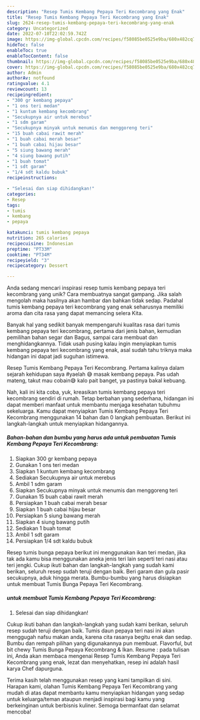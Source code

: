 ```yaml
---
description: "Resep Tumis Kembang Pepaya Teri Kecombrang yang Enak"
title: "Resep Tumis Kembang Pepaya Teri Kecombrang yang Enak"
slug: 2624-resep-tumis-kembang-pepaya-teri-kecombrang-yang-enak
category: Uncategorized
date: 2022-07-10T22:02:59.742Z
image: https://img-global.cpcdn.com/recipes/f58085be0525e9ba/680x482cq70/tumis-kembang-pepaya-teri-kecombrang-foto-resep-utama.jpg
hideToc: false
enableToc: true
enableTocContent: false
thumbnail: https://img-global.cpcdn.com/recipes/f58085be0525e9ba/680x482cq70/tumis-kembang-pepaya-teri-kecombrang-foto-resep-utama.jpg
cover: https://img-global.cpcdn.com/recipes/f58085be0525e9ba/680x482cq70/tumis-kembang-pepaya-teri-kecombrang-foto-resep-utama.jpg
author: Admin
authorAv: notfound
ratingvalue: 4.1
reviewcount: 13
recipeingredient:
- "300 gr kembang pepaya"
- "1 ons teri medan"
- "1 kuntum kembang kecombrang"
- "Secukupnya air untuk merebus"
- "1 sdm garam"
- "Secukupnya minyak untuk menumis dan menggoreng teri"
- "15 buah cabai rawit merah"
- "1 buah cabai merah besar"
- "1 buah cabai hijau besar"
- "5 siung bawang merah"
- "4 siung bawang putih"
- "1 buah tomat"
- "1 sdt garam"
- "1/4 sdt kaldu bubuk"
recipeinstructions:

- "Selesai dan siap dihidangkan!"
categories:
- Resep
tags:
- tumis
- kembang
- pepaya

katakunci: tumis kembang pepaya 
nutrition: 265 calories
recipecuisine: Indonesian
preptime: "PT33M"
cooktime: "PT34M"
recipeyield: "3"
recipecategory: Dessert

---
```





Anda sedang mencari inspirasi resep tumis kembang pepaya teri kecombrang yang unik? Cara membuatnya sangat gampang. Jika salah mengolah maka hasilnya akan hambar dan bahkan tidak sedap. Padahal tumis kembang pepaya teri kecombrang yang enak seharusnya memiliki aroma dan cita rasa yang dapat memancing selera Kita.





Banyak hal yang sedikit banyak mempengaruhi kualitas rasa dari tumis kembang pepaya teri kecombrang, pertama dari jenis bahan, kemudian pemilihan bahan segar dan Bagus, sampai cara membuat dan menghidangkannya. Tidak usah pusing kalau ingin menyiapkan tumis kembang pepaya teri kecombrang yang enak,      asal sudah tahu triknya maka hidangan ini dapat jadi suguhan istimewa.














Resep Tumis Kembang Pepaya Teri Kecombrang. Pertama kalinya dalam sejarah kehidupan saya #yaelah 😅 masak kembang pepaya. Pas udah mateng, takut mau cobain😅 kalo pait banget, ya pastinya bakal kebuang.






Nah, kali ini kita coba, yuk, kreasikan tumis kembang pepaya teri kecombrang sendiri di rumah. Tetap berbahan yang sederhana, hidangan ini dapat memberi manfaat untuk membantu menjaga kesehatan tubuhmu sekeluarga. Kamu dapat menyiapkan Tumis Kembang Pepaya Teri Kecombrang menggunakan 14 bahan dan 0 langkah pembuatan. Berikut ini langkah-langkah untuk menyiapkan hidangannya.

<!--inarticleads1-->

##### Bahan-bahan dan bumbu yang harus ada untuk pembuatan Tumis Kembang Pepaya Teri Kecombrang:

1. Siapkan 300 gr kembang pepaya
1. Gunakan 1 ons teri medan
1. Siapkan 1 kuntum kembang kecombrang
1. Sediakan Secukupnya air untuk merebus
1. Ambil 1 sdm garam
1. Siapkan Secukupnya minyak untuk menumis dan menggoreng teri
1. Gunakan 15 buah cabai rawit merah
1. Persiapkan 1 buah cabai merah besar
1. Siapkan 1 buah cabai hijau besar
1. Persiapkan 5 siung bawang merah
1. Siapkan 4 siung bawang putih
1. Sediakan 1 buah tomat
1. Ambil 1 sdt garam
1. Persiapkan 1/4 sdt kaldu bubuk


Resep tumis bunga pepaya berikut ini menggunakan ikan teri medan, jika tak ada kamu bisa menggunakan aneka jenis teri lain seperti teri nasi atau teri jengki. Cukup ikuti bahan dan langkah-langkah yang sudah kami berikan, seluruh resep sudah teruji dengan baik. Beri garam dan gula pasir secukupnya, aduk hingga merata. Bumbu-bumbu yang harus disiapkan untuk membuat Tumis Bunga Pepaya Teri Kecombrang. 

<!--inarticleads2-->

#####  untuk membuat Tumis Kembang Pepaya Teri Kecombrang:


1. Selesai dan siap dihidangkan!

Cukup ikuti bahan dan langkah-langkah yang sudah kami berikan, seluruh resep sudah teruji dengan baik. Tumis daun pepaya teri nasi ini akan menggugah nafsu makan anda, karena cita rasanya begitu enak dan sedap. Bumbu dan rempah pilihan yang digunakannya pun membuat. Flavorful, but bit chewy Tumis Bunga Pepaya Kecombrang &amp; Ikan. Resume : pada tulisan ini, Anda akan membaca mengenai Resep Tumis Kembang Pepaya Teri Kecombrang yang enak, lezat dan menyehatkan, resep ini adalah hasil karya Chef dapurguna. 

Terima kasih telah menggunakan resep yang kami tampilkan di sini. Harapan kami, olahan Tumis Kembang Pepaya Teri Kecombrang yang mudah di atas dapat membantu kamu menyiapkan hidangan yang sedap untuk keluarga/teman ataupun menjadi inspirasi bagi kamu yang berkeinginan untuk berbisnis kuliner. Semoga bermanfaat dan selamat mencoba!
